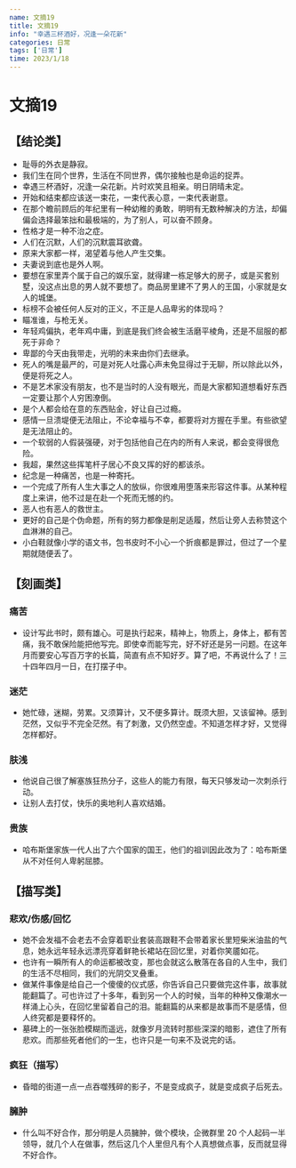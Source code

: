 ```yaml
---
name: 文摘19
title: 文摘19
info: "幸遇三杯酒好，况逢一朵花新"
categories: 日常
tags: ['日常']
time: 2023/1/18
---
```


# 文摘19

## 【结论类】

- 耻辱的外衣是静寂。
- 我们生在同个世界，生活在不同世界，偶尔接触也是命运的捉弄。
- 幸遇三杯酒好，况逢一朵花新。片时欢笑且相亲。明日阴晴未定。
- 开始和结束都应该送一束花，一束代表心意，一束代表谢意。
- 在那个瞻前顾后的年纪里有一种幼稚的勇敢，明明有无数种解决的方法，却偏偏会选择最笨拙和最极端的，为了别人，可以奋不顾身。
- 性格才是一种不治之症。
- 人们在沉默，人们的沉默震耳欲聋。
- 原来大家都一样，渴望着与他人产生交集。
- 夫妻说到底也是外人啊。
- 要想在家里弄个属于自己的娱乐室，就得建一栋足够大的房子，或是买套别墅，没这点出息的男人就不要想了。商品房里建不了男人的王国，小家就是女人的城堡。
- 标榜不会被任何人反对的正义，不正是人品卑劣的体现吗？
- 瞄准谁，与枪无关。
- 年轻鸡偏执，老年鸡中庸，到底是我们终会被生活磨平棱角，还是不屈服的都死于非命？
- 卑鄙的今天由我带走，光明的未来由你们去继承。
- 死人的嘴是最严的，可是对死人吐露心声未免显得过于无聊，所以除此以外，便是将死之人。
- 不是艺术家没有朋友，也不是当时的人没有眼光，而是大家都知道想看好东西一定要让那个人穷困潦倒。
- 是个人都会给在意的东西贴金，好让自己过瘾。
- 感情一旦溃堤便无法阻止，不论幸福与不幸，都要将对方握在手里。有些欲望是无法阻止的。
- 一个软弱的人假装强硬，对于包括他自己在内的所有人来说，都会变得很危险。
- 我超，果然这些挥笔杆子居心不良又挥的好的都该杀。
- 纪念是一种痛苦，也是一种寄托。
- 一个完成了所有人生大事之人的放纵，你很难用堕落来形容这件事。从某种程度上来讲，他不过是在赴一个死而无憾的约。
- 恶人也有恶人的救世主。
- 更好的自己是个伪命题，所有的努力都像是削足适履，然后让旁人去称赞这个血淋淋的自己。
- 小白鞋就像小学的语文书，包书皮时不小心一个折痕都是罪过，但过了一个星期就随便丢了。

## 【刻画类】

### 痛苦

- 设计写此书时，颇有雄心。可是执行起来，精神上，物质上，身体上，都有苦痛，我不敢保险能把他写完。即使幸而能写完，好不好还是另一问题。在这年月而要安心写百万字的长篇，简直有点不知好歹。算了吧，不再说什么了！三十四年四月一日，在打摆子中。

### 迷茫

- 她忙碌，迷糊，劳累。又须算计，又不便多算计。既须大胆，又该留神。感到茫然，又似乎不完全茫然。有了刺激，又仍然空虚。不知道怎样才好，又觉得怎样都好。

### 肤浅

- 他说自己很了解塞族狂热分子，这些人的能力有限，每天只够发动一次刺杀行动。
- 让别人去打仗，快乐的奥地利人喜欢结婚。

### 贵族

- 哈布斯堡家族一代人出了六个国家的国王，他们的祖训因此改为了：哈布斯堡从不对任何人卑躬屈膝。

## 【描写类】

### 悲欢/伤感/回忆

- 她不会发福不会老去不会穿着职业套装高跟鞋不会带着家长里短柴米油盐的气息，她永远年轻永远漂亮穿着鲜艳长裙站在回忆里，对着你笑靥如花。
- 也许有一瞬所有人的命运都被改变，那也会就这么散落在各自的人生中，我们的生活不尽相同，我们的光阴交叉叠重。
- 做某件事像是给自己一个傻傻的仪式感，你告诉自己只要做完这件事，故事就能翻篇了。可也许过了十多年，看到另一个人的时候，当年的种种又像潮水一样涌上心头，在回忆里留着自己的泪。能翻篇的从来都是故事而不是感情，但人终究都是要释怀的。
- 墓碑上的一张张脸模糊而遥远，就像岁月流转时那些深深的暗影，遮住了所有悲欢。而那些死者他们的一生，也许只是一句来不及说完的话。

### 疯狂（描写）

- 昏暗的街道一点一点吞噬残碎的影子，不是变成疯子，就是变成疯子后死去。

### 臃肿

- 什么叫不好合作，那分明是人员臃肿，做个模块，企微群里 20 个人起码一半领导，就几个人在做事，然后这几个人里但凡有个人真想做点事，反而就显得不好合作。
  


